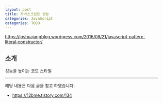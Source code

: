 ```yaml
---
layout: post
title: 자바스크립트 성능 
categories: JavaScript
categories: TODO
---
```


https://joshuajangblog.wordpress.com/2016/08/21/javascript-pattern-literal-constructor/

## 소개
성능을 높이는 코드 스타일

----
해당 내용은 다음 글을 참고 하였습니다.
- https://12bme.tistory.com/134